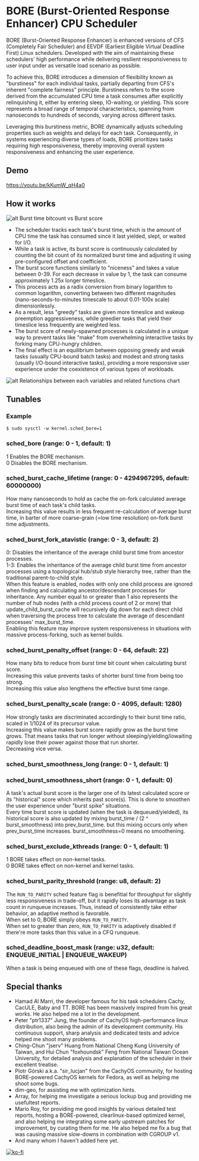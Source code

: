 # BORE (Burst-Oriented Response Enhancer) CPU Scheduler

BORE (Burst-Oriented Response Enhancer) is enhanced versions of CFS (Completely Fair Scheduler) and EEVDF (Earliest Eligible Virtual Deadline First) Linux schedulers.
Developed with the aim of maintaining these schedulers' high performance while delivering resilient responsiveness to user input under as versatile load scenario as possible.

To achieve this, BORE introduces a dimension of flexibility known as "burstiness" for each individual tasks, partially departing from CFS's inherent "complete fairness" principle.
Burstiness refers to the score derived from the accumulated CPU time a task consumes after explicitly relinquishing it, either by entering sleep, IO-waiting, or yielding.
This score represents a broad range of temporal characteristics, spanning from nanoseconds to hundreds of seconds, varying across different tasks.

Leveraging this burstiness metric, BORE dynamically adjusts scheduling properties such as weights and delays for each task.
Consequently, in systems experiencing diverse types of loads, BORE prioritizes tasks requiring high responsiveness, thereby improving overall system responsiveness and enhancing the user experience.

## Demo

https://youtu.be/kKumW_qH4a0

## How it works

![alt Burst time bitcount vs Burst score](https://raw.githubusercontent.com/firelzrd/bore-scheduler/main/burst-time-bitcount-vs-burst-score.png)

* The scheduler tracks each task's burst time, which is the amount of CPU time the task has consumed since it last yielded, slept, or waited for I/O.
* While a task is active, its burst score is continuously calculated by counting the bit count of its normalized burst time and adjusting it using pre-configured offset and coefficient.
* The burst score functions similarly to "niceness" and takes a value between 0-39. For each decrease in value by 1, the task can consume approximately 1.25x longer timeslice.
* This process acts as a radix conversion from binary logarithm to common logarithm, converting between two different magnitudes (nano-seconds-to-minutes timescale to about 0.01-100x scale) dimensionlessly.
* As a result, less "greedy" tasks are given more timeslice and wakeup preemption aggressiveness, while greedier tasks that yield their timeslice less frequently are weighted less.
* The burst score of newly-spawned processes is calculated in a unique way to prevent tasks like "make" from overwhelming interactive tasks by forking many CPU-hungry children.
* The final effect is an equilibrium between opposing greedy and weak tasks (usually CPU-bound batch tasks) and modest and strong tasks (usually I/O-bound interactive tasks), providing a more responsive user experience under the coexistence of various types of workloads.

![alt Relationships between each variables and related functions chart](https://raw.githubusercontent.com/firelzrd/bore-scheduler/main/relationships-between-each-variables-and-related-functions-chart.png)

## Tunables

### Example
`$ sudo sysctl -w kernel.sched_bore=1`

### sched_bore (range: 0 - 1, default: 1)

1 Enables the BORE mechanism.  
0 Disables the BORE mechanism.

### sched_burst_cache_lifetime (range: 0 - 4294967295, default: 60000000)

How many nanoseconds to hold as cache the on-fork calculated average burst time of each task's child tasks.  
Increasing this value results in less frequent re-calculation of average burst time, in barter of more coarse-grain (=low time resolution) on-fork burst time adjustments.

### sched_burst_fork_atavistic (range: 0 - 3, default: 2)

0: Disables the inheritance of the average child burst time from ancestor processes.  
1-3: Enables the inheritance of the average child burst time from ancestor processes using a topological hub/stub style hierarchy tree, rather than the traditional parent-to-child style.  
When this feature is enabled, nodes with only one child process are ignored when finding and calculating ancestor/descendant processes for inheritance. Any number equal to or greater than 1 also represents the number of hub nodes (with a child process count of 2 or more) that update_child_burst_cache will recursively dig down for each direct child when traversing the process tree to calculate the average of descendant processes' max_burst_time.  
Enabling this feature may improve system responsiveness in situations with massive process-forking, such as kernel builds.  

### sched_burst_penalty_offset (range: 0 - 64, default: 22)

How many bits to reduce from burst time bit count when calculating burst score.  
Increasing this value prevents tasks of shorter burst time from being too strong.  
Increasing this value also lengthens the effective burst time range.

### sched_burst_penalty_scale (range: 0 - 4095, default: 1280)

How strongly tasks are discriminated accordingly to their burst time ratio, scaled in 1/1024 of its precursor value.  
Increasing this value makes burst score rapidly grow as the burst time grows. That means tasks that run longer without sleeping/yielding/iowaiting rapidly lose their power against those that run shorter.  
Decreasing vice versa.

### sched_burst_smoothness_long (range: 0 - 1, default: 1)
### sched_burst_smoothness_short (range: 0 - 1, default: 0)

A task's actual burst score is the larger one of its latest calculated score or its "historical" score which inherits past score(s). This is done to smoothen the user experience under "burst spike" situations.  
Every time burst score is updated (when the task is dequeued/yielded), its historical score is also updated by mixing burst_time / (2 ^ burst_smoothness) into prev_burst_time. but this mixing occurs only when prev_burst_time increases. burst_smoothness=0 means no smoothening.

### sched_burst_exclude_kthreads (range: 0 - 1, default: 1)

1 BORE takes effect on non-kernel tasks.  
0 BORE takes effect on non-kernel and kernel tasks.

### sched_burst_parity_threshold (range: u8, default: 2)

The `RUN_TO_PARITY` sched feature flag is benefitial for throughput for slightly less responsiveness in trade-off, but it rapidly loses its advantage as task count in runqueue increases. Thus, instead of consistently take either behavior, an adaptive method is favorable.  
When set to 0, BORE simply obeys `RUN_TO_PARITY`.  
When set to greater than zero, `RUN_TO_PARITY` is adaptively disabled if there're more tasks than this value in a CFQ runqueue.

### sched_deadline_boost_mask (range: u32, default: ENQUEUE_INITIAL | ENQUEUE_WAKEUP)

When a task is being enqueued with one of these flags, deadline is halved.

## Special thanks

* Hamad Al Marri, the developer famous for his task schedulers Cachy, CacULE, Baby and TT. BORE has been massively inspired from his great works. He also helped me a lot in the development.
* Peter "ptr1337" Jung, the founder of CachyOS high-performance linux distribution, also being the admin of its development community. His continuous support, sharp analysis and dedicated tests and advice helped me shoot many problems.
* Ching-Chun "jserv" Huang from National Cheng Kung University of Taiwan, and Hui Chun "foxhoundsk" Feng from National Taiwan Ocean University, for detailed analysis and explanation of the scheduler in their excellent treatise.
* Piotr Górski a.k.a. "sir_lucjan" from the CachyOS community, for hosting BORE-powered CachyOS kernels for Fedora, as well as helping me shoot some bugs.
* dim-geo, for assisting me with optimization hints.
* Array, for helping me investigate a serious lockup bug and providing me usefultest reports.
* Mario Roy, for providing me good insights by various detailed test reports, hosting a BORE-powered, clearlinux-based optimized kernel, and also helping me integrating some early upstream patches for improvement, by curating them for me. He also helped me fix a bug that was causing massive slow-downs in combination with CGROUP v1.
* And many whom I haven't added here yet.

[![ko-fi](https://ko-fi.com/img/githubbutton_sm.svg)](https://ko-fi.com/Y8Y5NHO2I)
